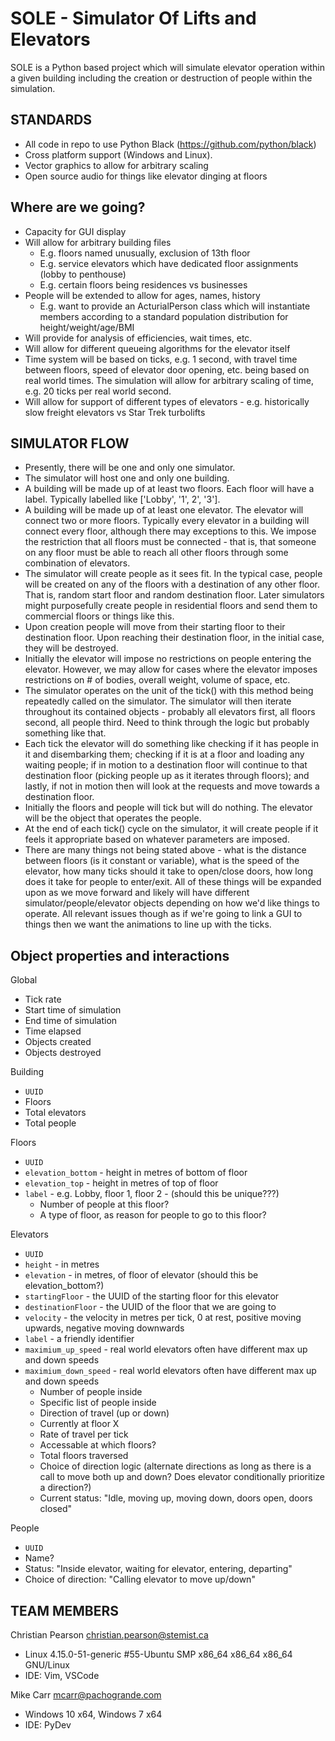# SOLE - Simulator Of Lifts and Elevators

SOLE is a Python based project which will simulate elevator operation within a given building including the creation or destruction of people within the simulation.

## STANDARDS

* All code in repo to use Python Black (https://github.com/python/black)
* Cross platform support (Windows and Linux). 
* Vector graphics to allow for arbitrary scaling
* Open source audio for things like elevator dinging at floors

## Where are we going?

* Capacity for GUI display
* Will allow for arbitrary building files
   * E.g. floors named unusually, exclusion of 13th floor
   * E.g. service elevators which have dedicated floor assignments (lobby to penthouse)
   * E.g. certain floors being residences vs businesses
* People will be extended to allow for ages, names, history
   * E.g. want to provide an ActurialPerson class which will instantiate members according to a standard population distribution for height/weight/age/BMI
* Will provide for analysis of efficiencies, wait times, etc.
* Will allow for different queueing algorithms for the elevator itself
* Time system will be based on ticks, e.g. 1 second, with travel time between floors, speed of elevator door opening, etc. being based on real world times. The simulation will allow for arbitrary scaling of time, e.g. 20 ticks per real world second.
* Will allow for support of different types of elevators - e.g. historically slow freight elevators vs Star Trek turbolifts

## SIMULATOR FLOW

* Presently, there will be one and only one simulator.
* The simulator will host one and only one building.
* A building will be made up of at least two floors. Each floor will have a label. Typically labelled like ['Lobby', '1', 2', '3'].
* A building will be made up of at least one elevator. The elevator will connect two or more floors. Typically every elevator in a building will connect every floor, although there may exceptions to this. We impose the restriction that all floors must be connected - that is, that someone on any floor must be able to reach all other floors through some combination of elevators.
* The simulator will create people as it sees fit. In the typical case, people will be created on any of the floors with a destination of any other floor. That is, random start floor and random destination floor. Later simulators might purposefully create people in residential floors and send them to commercial floors or things like this.
* Upon creation people will move from their starting floor to their destination floor. Upon reaching their destination floor, in the initial case, they will be destroyed.
* Initially the elevator will impose no restrictions on people entering the elevator. However, we may allow for cases where the elevator imposes restrictions on # of bodies, overall weight, volume of space, etc.
* The simulator operates on the unit of the tick() with this method being repeatedly called on the simulator. The simulator will then iterate throughout its contained objects - probably all elevators first, all floors second, all people third. Need to think through the logic but probably something like that.
* Each tick the elevator will do something like checking if it has people in it and disembarking them; checking if it is at a floor and loading any waiting people; if in motion to a destination floor will continue to that destination floor (picking people up as it iterates through floors); and lastly, if not in motion then will look at the requests and move towards a destination floor.
* Initially the floors and people will tick but will do nothing. The elevator will be the object that operates the people.
* At the end of each tick() cycle on the simulator, it will create people if it feels it appropriate based on whatever parameters are imposed.
* There are many things not being stated above - what is the distance between floors (is it constant or variable), what is the speed of the elevator, how many ticks should it take to open/close doors, how long does it take for people to enter/exit. All of these things will be expanded upon as we move forward and likely will have different simulator/people/elevator objects depending on how we'd like things to operate. All relevant issues though as if we're going to link a GUI to things then we want the animations to line up with the ticks.

## Object properties and interactions

Global
* Tick rate
* Start time of simulation
* End time of simulation
* Time elapsed
* Objects created
* Objects destroyed

Building
* `UUID`
* Floors
* Total elevators
* Total people

Floors
* `UUID`
* `elevation_bottom` - height in metres of bottom of floor
* `elevation_top` - height in metres of top of floor
* `label` - e.g. Lobby, floor 1, floor 2 - (should this be unique???)
   * Number of people at this floor?
   * A type of floor, as reason for people to go to this floor?

Elevators
* `UUID`
* `height` - in metres
* `elevation` - in metres, of floor of elevator (should this be elevation_bottom?)
* `startingFloor` - the UUID of the starting floor for this elevator
* `destinationFloor` - the UUID of the floor that we are going to
* `velocity` - the velocity in metres per tick, 0 at rest, positive moving upwards, negative moving downwards
* `label` - a friendly identifier
* `maximium_up_speed` - real world elevators often have different max up and down speeds
* `maximium_down_speed` - real world elevators often have different max up and down speeds
   * Number of people inside
   * Specific list of people inside
   * Direction of travel (up or down)
   * Currently at floor X
   * Rate of travel per tick
   * Accessable at which floors?
   * Total floors traversed
   * Choice of direction logic (alternate directions as long as there is a call to move both up and down? Does elevator conditionally prioritize a direction?)
   * Current status: "Idle, moving up, moving down, doors open, doors closed"

People
* `UUID`
* Name?
* Status: "Inside elevator, waiting for elevator, entering, departing"
* Choice of direction: "Calling elevator to move up/down" 

## TEAM MEMBERS

Christian Pearson <christian.pearson@stemist.ca>
* Linux 4.15.0-51-generic #55-Ubuntu SMP x86_64 x86_64 x86_64 GNU/Linux
* IDE: Vim, VSCode

Mike Carr <mcarr@pachogrande.com>
* Windows 10 x64, Windows 7 x64
* IDE: PyDev
